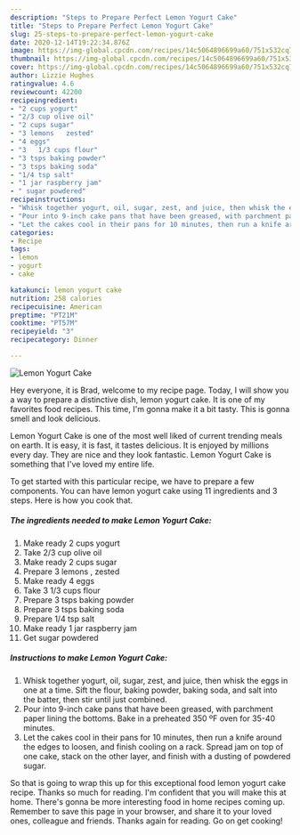 ```yaml
---
description: "Steps to Prepare Perfect Lemon Yogurt Cake"
title: "Steps to Prepare Perfect Lemon Yogurt Cake"
slug: 25-steps-to-prepare-perfect-lemon-yogurt-cake
date: 2020-12-14T19:22:34.876Z
image: https://img-global.cpcdn.com/recipes/14c5064896699a60/751x532cq70/lemon-yogurt-cake-recipe-main-photo.jpg
thumbnail: https://img-global.cpcdn.com/recipes/14c5064896699a60/751x532cq70/lemon-yogurt-cake-recipe-main-photo.jpg
cover: https://img-global.cpcdn.com/recipes/14c5064896699a60/751x532cq70/lemon-yogurt-cake-recipe-main-photo.jpg
author: Lizzie Hughes
ratingvalue: 4.6
reviewcount: 42200
recipeingredient:
- "2 cups yogurt"
- "2/3 cup olive oil"
- "2 cups sugar"
- "3 lemons   zested"
- "4 eggs"
- "3   1/3 cups flour"
- "3 tsps baking powder"
- "3 tsps baking soda"
- "1/4 tsp salt"
- "1 jar raspberry jam"
- " sugar powdered"
recipeinstructions:
- "Whisk together yogurt, oil, sugar, zest, and juice, then whisk the eggs in one at a time. Sift the flour, baking powder, baking soda, and salt into the batter, then stir until just combined."
- "Pour into 9-inch cake pans that have been greased, with parchment paper lining the bottoms. Bake in a preheated 350 ºF oven for 35-40 minutes."
- "Let the cakes cool in their pans for 10 minutes, then run a knife around the edges to loosen, and finish cooling on a rack. Spread jam on top of one cake, stack on the other layer, and finish with a dusting of powdered sugar."
categories:
- Recipe
tags:
- lemon
- yogurt
- cake

katakunci: lemon yogurt cake 
nutrition: 258 calories
recipecuisine: American
preptime: "PT21M"
cooktime: "PT57M"
recipeyield: "3"
recipecategory: Dinner

---
```



![Lemon Yogurt Cake](https://img-global.cpcdn.com/recipes/14c5064896699a60/751x532cq70/lemon-yogurt-cake-recipe-main-photo.jpg)

Hey everyone, it is Brad, welcome to my recipe page. Today, I will show you a way to prepare a distinctive dish, lemon yogurt cake. It is one of my favorites food recipes. This time, I'm gonna make it a bit tasty. This is gonna smell and look delicious.

Lemon Yogurt Cake is one of the most well liked of current trending meals on earth. It is easy, it is fast, it tastes delicious. It is enjoyed by millions every day. They are nice and they look fantastic. Lemon Yogurt Cake is something that I've loved my entire life.




To get started with this particular recipe, we have to prepare a few components. You can have lemon yogurt cake using 11 ingredients and 3 steps. Here is how you cook that.

<!--inarticleads1-->

##### The ingredients needed to make Lemon Yogurt Cake:

1. Make ready 2 cups yogurt
1. Take 2/3 cup olive oil
1. Make ready 2 cups sugar
1. Prepare 3 lemons ,  zested
1. Make ready 4 eggs
1. Take 3   1/3 cups flour
1. Prepare 3 tsps baking powder
1. Prepare 3 tsps baking soda
1. Prepare 1/4 tsp salt
1. Make ready 1 jar raspberry jam
1. Get  sugar powdered




<!--inarticleads2-->

##### Instructions to make Lemon Yogurt Cake:

1. Whisk together yogurt, oil, sugar, zest, and juice, then whisk the eggs in one at a time. Sift the flour, baking powder, baking soda, and salt into the batter, then stir until just combined.
1. Pour into 9-inch cake pans that have been greased, with parchment paper lining the bottoms. Bake in a preheated 350 ºF oven for 35-40 minutes.
1. Let the cakes cool in their pans for 10 minutes, then run a knife around the edges to loosen, and finish cooling on a rack. Spread jam on top of one cake, stack on the other layer, and finish with a dusting of powdered sugar.




So that is going to wrap this up for this exceptional food lemon yogurt cake recipe. Thanks so much for reading. I'm confident that you will make this at home. There's gonna be more interesting food in home recipes coming up. Remember to save this page in your browser, and share it to your loved ones, colleague and friends. Thanks again for reading. Go on get cooking!
